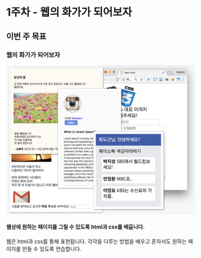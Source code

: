 # 1주차 - 웹의 화가가 되어보자

## 이번 주 목표

### 웹의 화가가 되어보자

![](../.gitbook/assets/image-3.png)

#### **웹상에 원하는 페이지를 그릴 수 있도록  html과 css를 배웁니다.**

웹은 html과 css를 통해 표현됩니다. 각각을 다루는 방법을 배우고 혼자서도 원하는 페이지를 만들 수 있도록 연습합니다.

